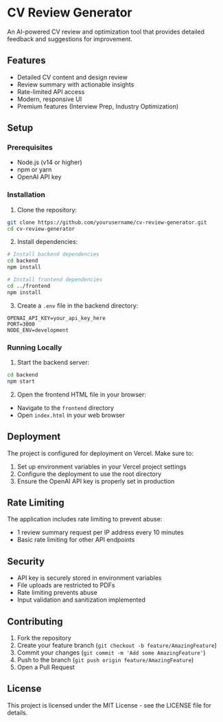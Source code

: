 # CV Review Generator

An AI-powered CV review and optimization tool that provides detailed feedback and suggestions for improvement.

## Features

- Detailed CV content and design review
- Review summary with actionable insights
- Rate-limited API access
- Modern, responsive UI
- Premium features (Interview Prep, Industry Optimization)

## Setup

### Prerequisites

- Node.js (v14 or higher)
- npm or yarn
- OpenAI API key

### Installation

1. Clone the repository:
```bash
git clone https://github.com/yourusername/cv-review-generator.git
cd cv-review-generator
```

2. Install dependencies:
```bash
# Install backend dependencies
cd backend
npm install

# Install frontend dependencies
cd ../frontend
npm install
```

3. Create a `.env` file in the backend directory:
```env
OPENAI_API_KEY=your_api_key_here
PORT=3000
NODE_ENV=development
```

### Running Locally

1. Start the backend server:
```bash
cd backend
npm start
```

2. Open the frontend HTML file in your browser:
- Navigate to the `frontend` directory
- Open `index.html` in your web browser

## Deployment

The project is configured for deployment on Vercel. Make sure to:

1. Set up environment variables in your Vercel project settings
2. Configure the deployment to use the root directory
3. Ensure the OpenAI API key is properly set in production

## Rate Limiting

The application includes rate limiting to prevent abuse:
- 1 review summary request per IP address every 10 minutes
- Basic rate limiting for other API endpoints

## Security

- API key is securely stored in environment variables
- File uploads are restricted to PDFs
- Rate limiting prevents abuse
- Input validation and sanitization implemented

## Contributing

1. Fork the repository
2. Create your feature branch (`git checkout -b feature/AmazingFeature`)
3. Commit your changes (`git commit -m 'Add some AmazingFeature'`)
4. Push to the branch (`git push origin feature/AmazingFeature`)
5. Open a Pull Request

## License

This project is licensed under the MIT License - see the LICENSE file for details. 